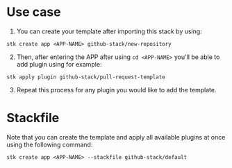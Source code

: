 # Use case

1. You can create your template after importing this stack by using:

```shell
stk create app <APP-NAME> github-stack/new-repository
```

2. Then, after entering the APP after using `cd <APP-NAME>` you'll be able to add plugin using for example:

```shell
stk apply plugin github-stack/pull-request-template
```

3. Repeat this process for any plugin you would like to add the template.

# Stackfile

Note that you can create the template and apply all available plugins at once using the following command:

```shell
stk create app <APP-NAME> --stackfile github-stack/default
```